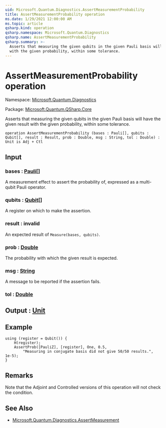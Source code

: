 ```yaml
---
uid: Microsoft.Quantum.Diagnostics.AssertMeasurementProbability
title: AssertMeasurementProbability operation
ms.date: 1/29/2021 12:00:00 AM
ms.topic: article
qsharp.kind: operation
qsharp.namespace: Microsoft.Quantum.Diagnostics
qsharp.name: AssertMeasurementProbability
qsharp.summary: >-
  Asserts that measuring the given qubits in the given Pauli basis will have the given result
  with the given probability, within some tolerance.
---
```


# AssertMeasurementProbability operation

Namespace: [Microsoft.Quantum.Diagnostics](xref:Microsoft.Quantum.Diagnostics)

Package: [Microsoft.Quantum.QSharp.Core](https://nuget.org/packages/Microsoft.Quantum.QSharp.Core)


Asserts that measuring the given qubits in the given Pauli basis will have the given resultwith the given probability, within some tolerance.

```qsharp
operation AssertMeasurementProbability (bases : Pauli[], qubits : Qubit[], result : Result, prob : Double, msg : String, tol : Double) : Unit is Adj + Ctl
```


## Input

### bases : [Pauli](xref:microsoft.quantum.lang-ref.pauli)[]

A measurement effect to assert the probability of, expressed as amulti-qubit Pauli operator.


### qubits : [Qubit](xref:microsoft.quantum.lang-ref.qubit)[]

A register on which to make the assertion.


### result : __invalid<Result>__

An expected result of `Measure(bases, qubits)`.


### prob : [Double](xref:microsoft.quantum.lang-ref.double)

The probability with which the given result is expected.


### msg : [String](xref:microsoft.quantum.lang-ref.string)

A message to be reported if the assertion fails.


### tol : [Double](xref:microsoft.quantum.lang-ref.double)





## Output : [Unit](xref:microsoft.quantum.lang-ref.unit)



## Example

```qsharpusing (register = Qubit()) {    H(register);    AssertProb([PauliZ], [register], One, 0.5,        "Measuring in conjugate basis did not give 50/50 results.", 1e-5);}```

## Remarks

Note that the Adjoint and Controlled versions of this operation will notcheck the condition.

## See Also

- [Microsoft.Quantum.Diagnostics.AssertMeasurement](xref:Microsoft.Quantum.Diagnostics.AssertMeasurement)